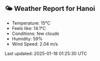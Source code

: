 <!-- WEATHER-START -->
## 🌤 Weather Report for Hanoi

- Temperature: 15°C
- Feels like: 14.1°C
- Conditions: few clouds
- Humidity: 59%
- Wind Speed: 2.04 m/s

Last updated: 2025-01-18 01:25:30 UTC
<!-- WEATHER-END -->

